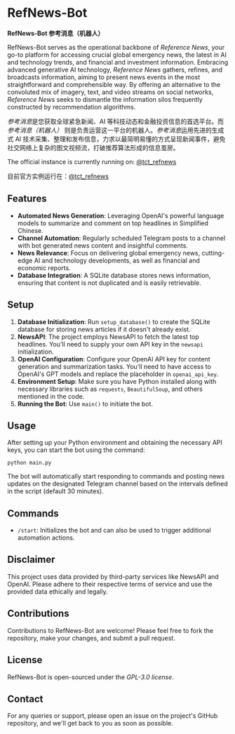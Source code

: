 # RefNews-Bot

**RefNews-Bot 参考消息（机器人）**

RefNews-Bot serves as the operational backbone of *Reference News*, your go-to platform for accessing crucial global emergency news, the latest in AI and technology trends, and financial and investment information. Embracing advanced generative AI technology, *Reference News* gathers, refines, and broadcasts information, aiming to present news events in the most straightforward and comprehensible way. By offering an alternative to the convoluted mix of imagery, text, and video streams on social networks, *Reference News* seeks to dismantle the information silos frequently constructed by recommendation algorithms.

*参考消息*是您获取全球紧急新闻、AI 等科技动态和金融投资信息的首选平台。而 *参考消息（机器人）* 则是负责运营这一平台的机器人。*参考消息*运用先进的生成式 AI 技术采集、整理和发布信息，力求以最简明易懂的方式呈现新闻事件，避免社交网络上复杂的图文视频流，打破推荐算法形成的信息茧房。

The official instance is currently running on: [@tct_refnews](https://t.me/tct_refnews)

目前官方实例运行在：[@tct_refnews](https://t.me/tct_refnews)

## Features

- **Automated News Generation**: Leveraging OpenAI's powerful language models to summarize and comment on top headlines in Simplified Chinese.
- **Channel Automation**: Regularly scheduled Telegram posts to a channel with bot generated news content and insightful comments.
- **News Relevance**: Focus on delivering global emergency news, cutting-edge AI and technology developments, as well as financial and economic reports.
- **Database Integration**: A SQLite database stores news information, ensuring that content is not duplicated and is easily retrievable.

## Setup

1. **Database Initialization**: Run `setup_database()` to create the SQLite database for storing news articles if it doesn't already exist.
2. **NewsAPI**: The project employs NewsAPI to fetch the latest top headlines. You'll need to supply your own API key in the `newsapi` initialization.
3. **OpenAI Configuration**: Configure your OpenAI API key for content generation and summarization tasks. You'll need to have access to OpenAI's GPT models and replace the placeholder in `openai_api_key`.
4. **Environment Setup**: Make sure you have Python installed along with necessary libraries such as `requests`, `BeautifulSoup`, and others mentioned in the code.
5. **Running the Bot**: Use `main()` to initiate the bot. 

## Usage

After setting up your Python environment and obtaining the necessary API keys, you can start the bot using the command:

```bash
python main.py
```

The bot will automatically start responding to commands and posting news updates on the designated Telegram channel based on the intervals defined in the script (default 30 minutes).

## Commands

- `/start`: Initializes the bot and can also be used to trigger additional automation actions.

## Disclaimer

This project uses data provided by third-party services like NewsAPI and OpenAI. Please adhere to their respective terms of service and use the provided data ethically and legally.

## Contributions

Contributions to RefNews-Bot are welcome! Please feel free to fork the repository, make your changes, and submit a pull request.

## License

RefNews-Bot is open-sourced under the *GPL-3.0 license*.

## Contact

For any queries or support, please open an issue on the project's GitHub repository, and we'll get back to you as soon as possible.